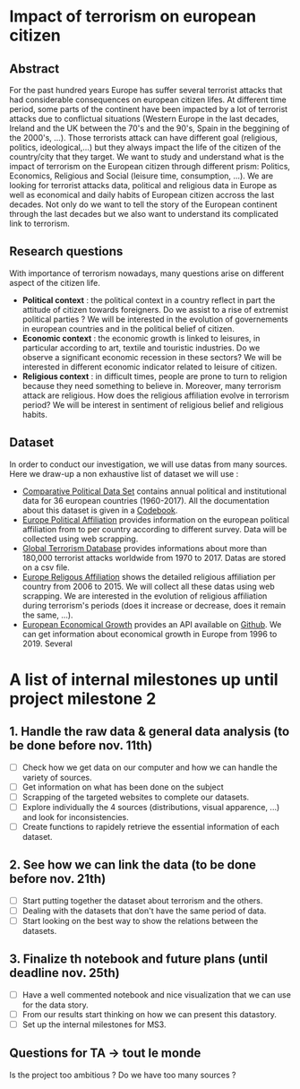 # Impact of terrorism on european citizen

## Abstract 
For the past hundred years Europe has suffer several terrorist attacks that had considerable consequences on european citizen lifes. At different time period, some parts of the continent have been impacted by a lot of terrorist attacks due to conflictual situations (Western Europe in the last decades, Ireland and the UK between the 70's and the 90's, Spain in the beggining of the 2000's, ...). Those terrorists attack can have different goal (religious, politics, ideological,...) but they always impact the life of the citizen of the country/city that they target. We want to study and understand what is the impact of terrorism on the European citizen through different prism: Politics, Economics, Religious and Social (leisure time, consumption, ...).  We are looking for terrorist attacks data, political and religious data in Europe as well as economical and daily habits of European citizen accross the last decades. Not only do we want to tell the story of the European continent through the last decades but we also want to understand its complicated link to terrorism.


## Research questions
With importance of terrorism nowadays, many questions arise on different aspect of the citizen life. 
- **Political context** : the political context in a country reflect in part the attitude of citizen towards foreigners. Do we assist to a rise of extremist political parties ? We will be interested in the evolution of governements in european countries and in the political belief of citizen.
- **Economic context** : the economic growth is linked to leisures, in particular according to art, textile and touristic industries. Do we observe a significant economic recession in these sectors? We will be interested in different economic indicator related to leisure of citizen.
- **Religious context** : in difficult times, people are prone to turn to religion because they need something to believe in. Moreover, many terrorism attack are religious. How does the religious affiliation evolve in terrorism period? We will be interest in sentiment of religious belief and religious habits.

## Dataset
In order to conduct our investigation, we will use datas from many sources. Here we draw-up a non exhaustive list of dataset we will use :
- [Comparative Political Data Set](http://www.cpds-data.org/index.php/data) contains annual political and institutional data for 36 european countries (1960-2017). All the documentation about this dataset is given in a [Codebook](http://www.cpds-data.org/images/Update2019/Codebook-Government-Composition-1960-2017.pdf). 
- [Europe Political Affiliation](https://europeelects.eu/data/) provides information on the european political affiliation from  to per country according to different survey. Data will be collected using web scrapping.
- [Global Terrorism Database](https://www.kaggle.com/START-UMD/gtd) provides informations about more than 180,000 terrorist attacks worldwide from 1970 to 2017. Datas are stored on a csv file.
- [Europe Religous Affiliation](https://www.smre-data.ch/en/data_exploring/region_cockpit#/mode/dataset_comparison/region/FRA/period/2010/presentation/table) shows the detailed religious affiliation per country from 2006 to 2015. We will collect all these datas using web scrapping. We are interested in the evolution of religious affiliation during terrorism's periods (does it increase or decrease, does it remain the same, ...).
- [European Economical Growth](https://tradingeconomics.com/api/?source=summary) provides an API available on [Github](https://github.com/tradingeconomics/tradingeconomics). We can get information about economical growth in Europe from 1996 to 2019. Several 

# A list of internal milestones up until project milestone 2 
## 1. Handle the raw data & general data analysis (to be done before nov. 11th)
 - [ ] Check how we get data on our computer and how we can handle the variety of sources.
 - [ ] Get information on what has been done on the subject
 - [ ] Scrapping of the targeted websites to complete our datasets.
 - [ ] Explore individually the 4 sources (distributions, visual apparence, ...) and look for inconsistencies.
 - [ ] Create functions to rapidely retrieve the essential information of each dataset. 
 
## 2. See how we can link the data (to be done before nov. 21th)
 - [ ] Start putting together the dataset about terrorism and the others.
 - [ ] Dealing with the datasets that don't have the same period of data.
 - [ ] Start looking on the best way to show the relations between the datasets.
 
## 3. Finalize th notebook and future plans (until deadline nov. 25th)
 - [ ] Have a well commented notebook and nice visualization that we can use for the data story.
 - [ ] From our results start thinking on how we can present this datastory.
 - [ ] Set up the internal milestones for MS3.

## Questions for TA -> tout le monde
Is the project too ambitious ? Do we have too many sources ?
